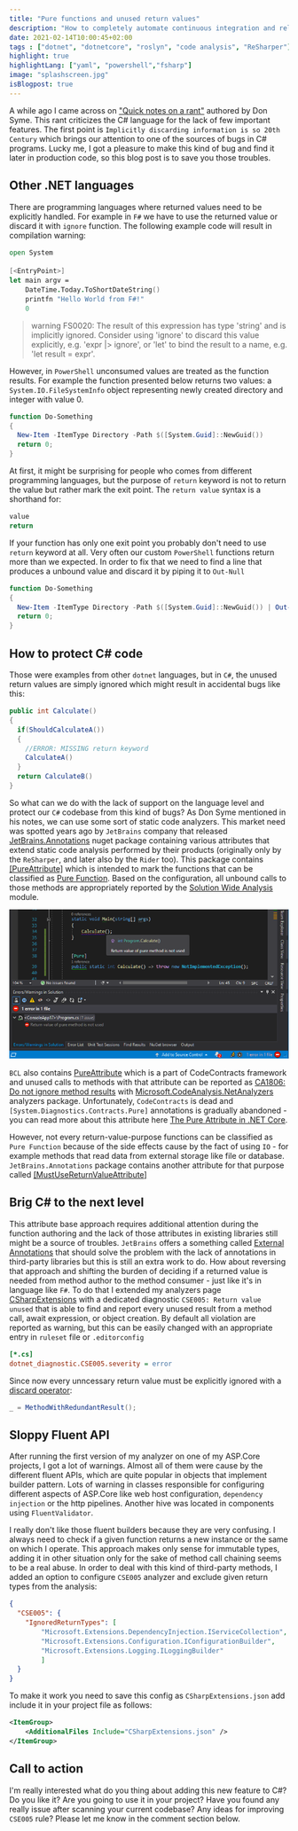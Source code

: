 ```yaml
---
title: "Pure functions and unused return values"
description: "How to completely automate continuous integration and release management of visual studio extensions."
date: 2021-02-14T10:00:45+02:00
tags : ["dotnet", "dotnetcore", "roslyn", "code analysis", "ReSharper"]
highlight: true
highlightLang: ["yaml", "powershell","fsharp"]
image: "splashscreen.jpg"
isBlogpost: true
---
```


A while ago I came across on ["Quick notes on a rant"](https://gist.github.com/dsyme/32de0d1bb0799ca438477c34205c3531) authored by Don Syme. This rant criticizes the C# language for the lack of few important features. The first point is `Implicitly discarding information is so 20th Century` which brings our attention to one of the sources of bugs in C# programs. Lucky me, I got a pleasure to make this kind of bug and find it later in production code, so this blog post is to save you those troubles.  


## Other .NET languages

There are programming languages where returned values need to be explicitly handled. For example in `F#` we have to use the returned value or discard it with `ignore` function. The following example code will result in compilation warning:

```fsharp
open System

[<EntryPoint>]
let main argv =
    DateTime.Today.ToShortDateString()
    printfn "Hello World from F#!"
    0
```

> warning FS0020: The result of this expression has type 'string' and is implicitly ignored. Consider using 'ignore' to discard this value explicitly, e.g. 'expr |> ignore', or 'let' to bind the result to a name, e.g. 'let result = expr'.

However, in `PowerShell` unconsumed values are treated as the function results. For example the function presented below returns two values: a `System.IO.FileSystemInfo` object representing newly created directory and integer with value 0.

```powershell
function Do-Something
{
  New-Item -ItemType Directory -Path $([System.Guid]::NewGuid())
  return 0;
}
```

At first, it might be surprising for people who comes from different programming languages, but the purpose of `return` keyword is not to return the value but rather mark the exit point. The `return value` syntax is a shorthand for:

```powershell
value
return
```

If your function has only one exit point you probably don't need to use `return` keyword at all. Very often our custom `PowerShell` functions return more than we expected. In order to fix that we need to find a line that produces a unbound value and discard it by piping it to `Out-Null`

```powershell
function Do-Something
{
  New-Item -ItemType Directory -Path $([System.Guid]::NewGuid()) | Out-Null
  return 0;
}
```


## How to protect C# code
Those were examples from other `dotnet` languages, but in `C#`, the unused return values are simply ignored which might result in accidental bugs like this:

```cs
public int Calculate()
{
  if(ShouldCalculateA())
  {
    //ERROR: MISSING return keyword
    CalculateA()
  }
  return CalculateB()
}
```

So what can we do with the lack of support on the language level and protect our `C#` codebase from this kind of bugs? As Don Syme mentioned in his notes, we can use some sort of static code analyzers. This market need was spotted years ago by `JetBrains` company that released [JetBrains.Annotations](https://www.nuget.org/packages/JetBrains.Annotations/2021.1.0-eap01) nuget package containing various attributes that extend static code analysis performed by their products (originally only by the `ReSharper`, and later also by the `Rider` too). This package contains [[PureAttribute]](https://www.jetbrains.com/help/resharper/Reference__Code_Annotation_Attributes.html#PureAttribute) which is intended to mark the functions that can be classified as [Pure Function](https://en.wikipedia.org/wiki/Pure_function). Based on the configuration, all unbound calls to those methods are appropriately reported by the [Solution Wide Analysis](https://www.jetbrains.com/help/resharper/Code_Analysis__Solution-Wide_Analysis.html) module. 

![](solution_wide_errors.png)

`BCL` also contains [PureAttribute](https://docs.microsoft.com/en-us/dotnet/api/system.diagnostics.contracts.pureattribute?view=netframework-4.7.2) which is a part of CodeContracts framework and unused calls to methods with that attribute can be reported as [CA1806: Do not ignore method results](https://docs.microsoft.com/en-us/dotnet/fundamentals/code-analysis/quality-rules/ca1806) with [Microsoft.CodeAnalysis.NetAnalyzers](https://www.nuget.org/packages/Microsoft.CodeAnalysis.NetAnalyzers) analyzers package. Unfortunately, `CodeContracts` is dead and `[System.Diagnostics.Contracts.Pure]` annotations is gradually abandoned - you can read more about this attribute here [The Pure Attribute in .NET Core](https://www.infoq.com/news/2019/01/pure-attribute-net-core/).


However, not every return-value-purpose functions can be classified as `Pure Function` because of the side effects cause by the fact of using `IO` - for example methods that read data from external storage like file or database. `JetBrains.Annotations` package contains another attribute for that purpose called [[MustUseReturnValueAttribute]](https://www.jetbrains.com/help/resharper/Reference__Code_Annotation_Attributes.html#MustUseReturnValueAttribute)


## Brig C# to the next level

This attribute base approach requires additional attention during the function authoring and the lack of those attributes in existing libraries still might be a source of troubles. `JetBrains` offers a something called [External Annotations](https://www.jetbrains.com/help/resharper/Code_Analysis__External_Annotations.html#creating) that should solve the problem with the lack of annotations in third-party libraries but this is still an extra work to do. How about reversing that approach and shifting the burden of deciding if a returned value is needed from method author to the method consumer - just like it's in language like `F#`. To do that I extended my analyzers page [CSharpExtensions](https://github.com/cezarypiatek/CSharpExtensions) with a dedicated diagnostic `CSE005: Return value unused` that is able to find and report every unused result from a method call, await expression, or object creation. By default all violation are reported as warning, but this can be easily changed with an appropriate entry in `ruleset` file or `.editorconfig`

```ini
[*.cs]
dotnet_diagnostic.CSE005.severity = error
```

Since now every unncessary return value must be explicitly ignored with a [discard operator](https://docs.microsoft.com/en-us/dotnet/csharp/discards):

```cs
_ = MethodWithRedundantResult();
```

## Sloppy Fluent API

After running the first version of my analyzer on one of my ASP.Core projects, I got a lot of warnings. Almost all of them were cause by the different fluent APIs, which are quite popular in objects that implement builder pattern. Lots of warning in classes responsible for configuring different aspects of ASP.Core like web host configuration, `dependency injection` or the http pipelines. Another hive was located in components using `FluentValidator`. 

I really don't like those fluent builders because they are very confusing. I always need to check if a given function returns a new instance or the same on which I operate. This approach makes only sense for immutable types, adding it in other situation only for the sake of method call chaining seems to be a real abuse. In order to deal with this kind of third-party methods, I added an option to configure `CSE005` analyzer and exclude given return types from the analysis:


```json
{
  "CSE005": {
    "IgnoredReturnTypes": [ 
        "Microsoft.Extensions.DependencyInjection.IServiceCollection",
        "Microsoft.Extensions.Configuration.IConfigurationBuilder",
        "Microsoft.Extensions.Logging.ILoggingBuilder"
        ] 
  } 
}
```

To make it work you need to save this config as `CSharpExtensions.json` add include it in your project file as follows:

```xml
<ItemGroup>
    <AdditionalFiles Include="CSharpExtensions.json" />
</ItemGroup>
```

## Call to action

I'm really interested what do you thing about adding this new feature to C#? Do you like it? Are you going to use it in your project? Have you found any really issue after scanning your current codebase? Any ideas for improving `CSE005` rule? Please let me know in the comment section below.